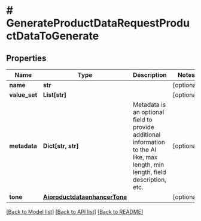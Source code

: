 # # GenerateProductDataRequestProductDataToGenerate


## Properties 


Name | Type | Description | Notes
------------ | ------------- | ------------- | -------------
**name**| **str** |   | [optional]
**value_set**| **List[str]** |   | [optional]
**metadata**| **Dict[str, str]** | Metadata is an optional field to provide additional information to the AI like, max length, min length, field description, etc.  | [optional]
**tone**| [**AiproductdataenhancerTone**](AiproductdataenhancerTone.md) |   | [optional]


[[Back to Model list]](../../README.md#models) [[Back to API list]](../../README.md#endpoints) [[Back to README]](../../README.md)

